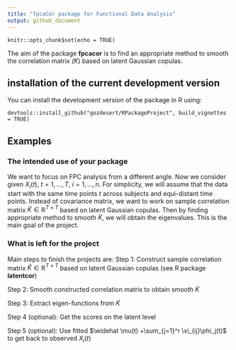 ```yaml
---
title: "fpcaCor package for Functional Data Analysis"
output: github_document
---
```



```{r setup, include=FALSE}
knitr::opts_chunk$set(echo = TRUE)
```


The aim of the package **fpcacor** is to find an appropriate method to smooth the correlation matrix $\tilde(K)$ based on latent Gaussian copulas. 

## installation of the current development version

You can install the development version of the package in R using:

```{r}
devtools::install_github("gozdesert/RPackageProject", build_vignettes = TRUE) 
``` 

## Examples

### The intended use of your package 
We want to focus on FPC analysis from a different angle. Now we consider given $X_i(t)$, $t=1, \dots, T$, $i = 1, \dots, n$. For simplicity, we will assume that the data start with the same time points $t$ across subjects and equi-distant time points. Instead of covariance matrix, we want to work on sample correlation matrix $\hat{K} \in \mathbb{R}^{T \times T}$ based on latent Gaussian copulas. Then by finding appropriate method to smooth $\tilde{K}$, we will obtain the eigenvalues. This is the main goal of the project.

### What is left for the project 
Main steps to finish the projects are: 
Step 1: Construct sample correlation matrix $\widehat K \in \mathbb{R}^{T \times T}$ based on latent Gaussian copulas (see R package **latentcor**)

Step 2: Smooth constructed correlation matrix to obtain smooth $\widetilde K$

Step 3: Extract eigen-functions from $\widetilde K$

Step 4 (optional): Get the scores on the latent level

Step 5 (optional): Use fitted $\widehat \mu(t) +\sum_{j=1}^r \xi_{ij}\phi_j(t)$ to get back to observed $X_i(t)$

